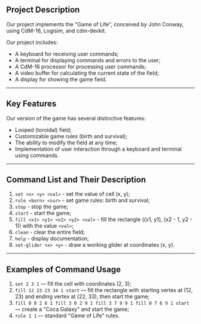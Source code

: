 ## Project Description

Our project implements the "Game of Life", conceived by John Conway, using CdM-16, Logisim, and cdm-devkit.

Our project includes:
- A keyboard for receiving user commands;
- A terminal for displaying commands and errors to the user;
- A CdM-16 processor for processing user commands;
- A video buffer for calculating the current state of the field;
- A display for showing the game field.

---
## Key Features

Our version of the game has several distinctive features:

- Looped (toroidal) field;
- Customizable game rules (birth and survival);
- The ability to modify the field at any time;
- Implementation of user interaction through a keyboard and terminal using commands.

---
## Command List and Their Description

1. `set <x> <y> <val>` - set the value of cell (x, y);
2. `rule <born> <sur>` - set game rules: birth and survival;
3. `stop` - stop the game;
4. `start` - start the game;
5. `fill <x1> <y1> <x2> <y2> <val>` - fill the rectangle ((x1, y1), (x2 - 1, y2 - 1)) with the value `<val>`;
6. `clean` - clear the entire field;
7. `help` - display documentation;
8. `set-glider <x> <y>` - draw a working glider at coordinates (x, y).

---

## Examples of Command Usage

1. `set 2 3 1` — fill the cell with coordinates (2, 3);
2. `fill 12 23 23 34 1 start` — fill the rectangle with starting vertex at (12, 23) and ending vertex at (22, 33), then start the game;
3. `fill 0 0 2 6 1 fill 3 0 2 9 1 fill 3 7 9 9 1 fill 0 7 6 9 1 start` — create a "Coca Galaxy" and start the game;
4. `rule 1 1` — standard "Game of Life" rules.
